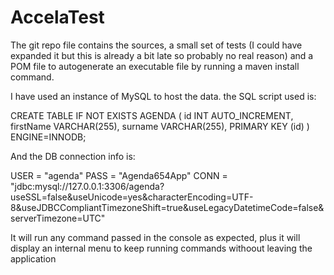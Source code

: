 # AccelaTest

The git repo file contains the sources, a small set of tests (I could have expanded it but this is already a bit late so probably no real reason) and a POM file to autogenerate an executable file by running a maven install command.

I have used an instance of MySQL to host the data. the SQL script used is:

CREATE TABLE IF NOT EXISTS AGENDA (
    id INT AUTO_INCREMENT,
    firstName VARCHAR(255),
    surname VARCHAR(255),
    PRIMARY KEY (id)
)  ENGINE=INNODB;

And the DB connection info is:

USER = "agenda"
PASS = "Agenda654App"
CONN = "jdbc:mysql://127.0.0.1:3306/agenda?useSSL=false&useUnicode=yes&characterEncoding=UTF-8&useJDBCCompliantTimezoneShift=true&useLegacyDatetimeCode=false&serverTimezone=UTC"

It will run any command passed in the console as expected, plus it will display an internal menu to keep running commands withoout leaving the application
